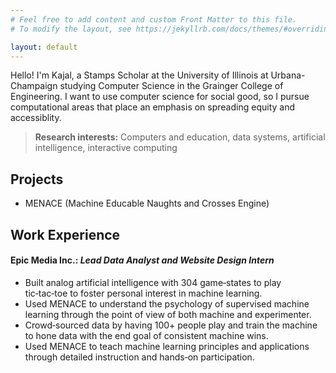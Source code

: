 ```yaml
---
# Feel free to add content and custom Front Matter to this file.
# To modify the layout, see https://jekyllrb.com/docs/themes/#overriding-theme-defaults

layout: default
---
```


Hello! I'm Kajal, a Stamps Scholar at the University of Illinois at Urbana-Champaign studying Computer Science in the Grainger College of Engineering. I want to use computer science for social good, so I pursue computational areas that place an emphasis on spreading equity and accessiblity.

> **Research interests:** Computers and education, data systems, artificial intelligence, interactive computing

## Projects
- MENACE (Machine Educable Naughts and Crosses Engine)

## Work Experience
#### Epic Media Inc.: *Lead Data Analyst and Website Design Intern*
- Built analog artificial intelligence with 304 game‑states to play tic‑tac‑toe to foster personal interest in machine learning.
- Used MENACE to understand the psychology of supervised machine learning through the point of view of both machine and experimenter.
- Crowd‑sourced data by having 100+ people play and train the machine to hone data with the end goal of consistent machine wins.
- Used MENACE to teach machine learning principles and applications through detailed instruction and hands‑on participation.

